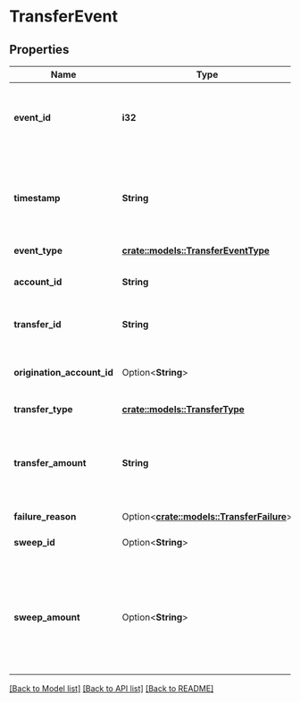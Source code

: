 # TransferEvent

## Properties

Name | Type | Description | Notes
------------ | ------------- | ------------- | -------------
**event_id** | **i32** | Plaid’s unique identifier for this event. IDs are sequential unsigned 64-bit integers. | 
**timestamp** | **String** | The datetime when this event occurred. This will be of the form `2006-01-02T15:04:05Z`. | 
**event_type** | [**crate::models::TransferEventType**](TransferEventType.md) |  | 
**account_id** | **String** | The account ID associated with the transfer. | 
**transfer_id** | **String** | Plaid’s unique identifier for a transfer. | 
**origination_account_id** | Option<**String**> | The ID of the origination account that this balance belongs to. | 
**transfer_type** | [**crate::models::TransferType**](TransferType.md) |  | 
**transfer_amount** | **String** | The amount of the transfer (decimal string with two digits of precision e.g. \"10.00\"). | 
**failure_reason** | Option<[**crate::models::TransferFailure**](TransferFailure.md)> |  | 
**sweep_id** | Option<**String**> | Plaid’s unique identifier for a sweep. | 
**sweep_amount** | Option<**String**> | A signed amount of how much was `swept` or `reverse_swept` (decimal string with two digits of precision e.g. \"-5.50\"). | 

[[Back to Model list]](../README.md#documentation-for-models) [[Back to API list]](../README.md#documentation-for-api-endpoints) [[Back to README]](../README.md)


